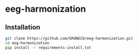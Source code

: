 # eeg-harmonization

## Installation

```bash
git clone https://github.com/GRUNECO/eeg-harmonization.git
cd eeg-harmonization
pip install -r requirements-install.txt
```
